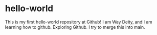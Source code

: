# hello-world
This is my first hello-world repository at Github!
I am Way Deity, and I am learning how to github.
Exploring Github.
I try to merge this into main.
